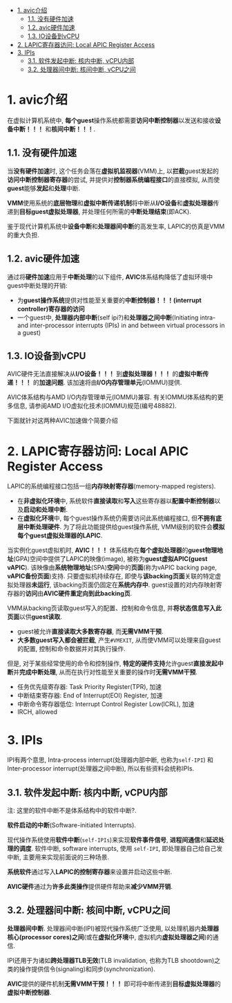 
<!-- @import "[TOC]" {cmd="toc" depthFrom=1 depthTo=6 orderedList=false} -->

<!-- code_chunk_output -->

- [1. avic介绍](#1-avic介绍)
  - [1.1. 没有硬件加速](#11-没有硬件加速)
  - [1.2. avic硬件加速](#12-avic硬件加速)
  - [1.3. IO设备到vCPU](#13-io设备到vcpu)
- [2. LAPIC寄存器访问: Local APIC Register Access](#2-lapic寄存器访问-local-apic-register-access)
- [3. IPIs](#3-ipis)
  - [3.1. 软件发起中断: 核内中断, vCPU内部](#31-软件发起中断-核内中断-vcpu内部)
  - [3.2. 处理器间中断: 核间中断, vCPU之间](#32-处理器间中断-核间中断-vcpu之间)

<!-- /code_chunk_output -->

# 1. avic介绍

在虚拟计算机系统中, **每个guest**操作系统都需要**访问中断控制器**以发送和接收**设备中断！！！** 和**核间中断！！！**. 

## 1.1. 没有硬件加速

当**没有硬件加速**时, 这个任务会落在**虚拟机监视器**(VMM)上, 以**拦截**guest发起的**访问中断控制器寄存器**的尝试, 并提供对**控制器系统编程接口**的直接模拟, 从而使**guest**能够**发起**和**处理**中断. 

**VMM**使用系统的**底层物理**和**虚拟中断传递机制**将中断从**I/O设备**和**虚拟处理器**传递到**目标guest虚拟处理器**, 并处理任何所需的**中断处理结束**(即ACK). 

鉴于现代计算机系统中**设备中断**和**处理器间中断**的高发生率, LAPIC的仿真是VMM的重大负担. 

## 1.2. avic硬件加速

通过将**硬件加速**应用于**中断处理**的以下组件, **AVIC**体系结构降低了虚拟环境中guest中断处理的开销: 

* 为**guest操作系统**提供对性能至关重要的**中断控制器！！！(interrupt controller)寄存器的访问**
* 一个guest中, **处理器内部中断**(self ipi?)和**处理器之间中断**(Initiating intra- and inter-processor interrupts (IPIs) in and between virtual processors in a guest)

## 1.3. IO设备到vCPU

AVIC硬件无法直接解决从**I/O设备！！！** 到**虚拟处理器！！！** 的**虚拟中断传递！！！** 的**加速问题**. 该加速将由**I/O内存管理单元**(IOMMU)提供. 

AVIC体系结构与AMD I/O内存管理单元(IOMMU)兼容. 有关IOMMU体系结构的更多信息, 请参阅AMD I/O虚拟化技术(IOMMU)规范(编号48882). 

下面就针对这两种AVIC加速做个简要介绍

# 2. LAPIC寄存器访问: Local APIC Register Access

LAPIC的系统编程接口包括一组**内存映射寄存器**(memory-mapped registers). 

* 在**非虚拟化环境**中, 系统软件**直接读取**和**写入**这些寄存器以**配置中断控制器**以及**启动和处理中断**.  
* 在**虚拟化环境**中, 每个guest操作系统仍需要访问此系统编程接口, 但**不拥有底层中断处理硬件**.  为了将此功能提供给guest操作系统, VMM级别的软件会**模拟每个guest虚拟处理器的LAPIC**. 

当实例化guest虚拟机时, **AVIC！！！** 体系结构在**每个虚拟处理器**的**guest物理地址**(GPA)空间中提供了LAPIC的映像(image), 被称为**guest虚拟APIC(guest vAPIC**). 该映像由**系统物理地址**(SPA)**空间**中的**页面**(称为vAPIC backing page, **vAPIC备份页面**)支持. 只要虚拟机持续存在, 即使与**该backing页面**关联的特定虚拟处理器**未运行**, 该backing页面仍固定在**系统内存中**. guest设置的对内存映射寄存器的**访问**由**AVIC硬件重定向到此backing页**. 

VMM从backing页读取guest写入的配置、控制和命令信息, 并**将状态信息写入此页面**以供**guest读取**. 
* guest被允许**直接读取大多数寄存器**, 而**无需VMM干预**. 
* **大多数guest写入都会被拦截**, 产生`#VMEXIT`, 从而使VMM可以处理来自guest的配置, 控制和命令数据并对其执行操作. 

但是, 对于某些经常使用的命令和控制操作, **特定的硬件支持**允许guest**直接发起中断**并**完成中断处理**, 从而在执行对性能至关重要的操作时**无需VMM干预**. 

* 任务优先级寄存器: Task Priority Register(TPR), 加速
* 中断结束寄存器: End of Interrupt(EOI) Register, 加速
* 中断命令寄存器低位: Interrupt Control Register Low(ICRL), 加速
* IRCH, allowed

# 3. IPIs

IPI有两个意思, Intra-process interrupt(处理器内部中断, 也称为`self-IPI`) 和 Inter-processor interrupt(处理器之间中断), 所以有些资料会统称IPIs.

## 3.1. 软件发起中断: 核内中断, vCPU内部

注: 这里的软件中断不是体系结构中的软件中断?.

**软件启动的中断**(Software-initiated Interrupts).  

现代操作系统使用**软件中断**(`self-IPIs`)来实现**软件事件信号**, **进程间通信**和**延迟处理的调度**. 软件中断, software interrupts, 使用 `self-IPI`, 即处理器自己给自己发中断, 主要用来实现前面说的三种场景.

**系统软件**通过写入**LAPIC的控制寄存器**来设置并启动这些中断.  

**AVIC硬件**通过为**许多此类操作**提供硬件帮助来**减少VMM开销**. 

## 3.2. 处理器间中断: 核间中断, vCPU之间

**处理器间中断**.  处理器间中断(IPI)被现代操作系统广泛使用, 以处理机器内**处理器核心(processor cores)之间**(或在**虚拟化环境**中, 虚拟机内**虚拟处理器之间**)的通信.  

IPI还用于为诸如**跨处理器TLB无效**(TLB invalidation, 也称为TLB shootdown)之类的操作提供信令(signaling)和同步(synchronization).  

**AVIC**提供的硬件机制**无需VMM干预！！！** 即可将中断传递到**目标虚拟处理器**的**虚拟中断控制器**. 
